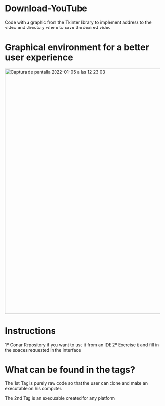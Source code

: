# Download-YouTube
Code with a graphic from the Tkinter library to implement address to the video and directory where to save the desired video

# Graphical environment for a better user experience


<img width="799" alt="Captura de pantalla 2022-01-05 a las 12 23 03" src="https://user-images.githubusercontent.com/67976795/148209985-584cfda2-316b-4f0c-91d4-a49768157c93.png">


# Instructions
1º Conar Repository if you want to use it from an IDE
2º Exercise it and fill in the spaces requested in the interface

# What can be found in the tags?

The 1st Tag is purely raw code so that the user can clone and make an executable on his computer.

The 2nd Tag is an executable created for any platform
